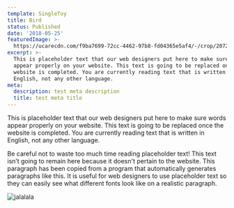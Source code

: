 ```yaml
---
template: SingleToy
title: Bird
status: Published
date: '2018-05-25'
featuredImage: >-
  https://ucarecdn.com/f9ba7699-72cc-4462-97b8-fd04365e5af4/-/crop/2072x1768/0,0/-/preview/
excerpt: >-
  This is placeholder text that our web designers put here to make sure words
  appear properly on your website. This text is going to be replaced once the
  website is completed. You are currently reading text that is written in
  English, not any other language.
meta:
  description: test meta description
  title: test meta title
---
```

This is placeholder text that our web designers put here to make sure words appear properly on your website. This text is going to be replaced once the website is completed. You are currently reading text that is written in English, not any other language.

Be careful not to waste too much time reading placeholder text! This text isn’t going to remain here because it doesn't pertain to the website. This paragraph has been copied from a program that automatically generates paragraphs like this. It is useful for web designers to use placeholder text so they can easily see what different fonts look like on a realistic paragraph.

![jalalala](https://ucarecdn.com/59d8de4a-77f1-436d-b471-7f2df760ec6e/ "stest")
